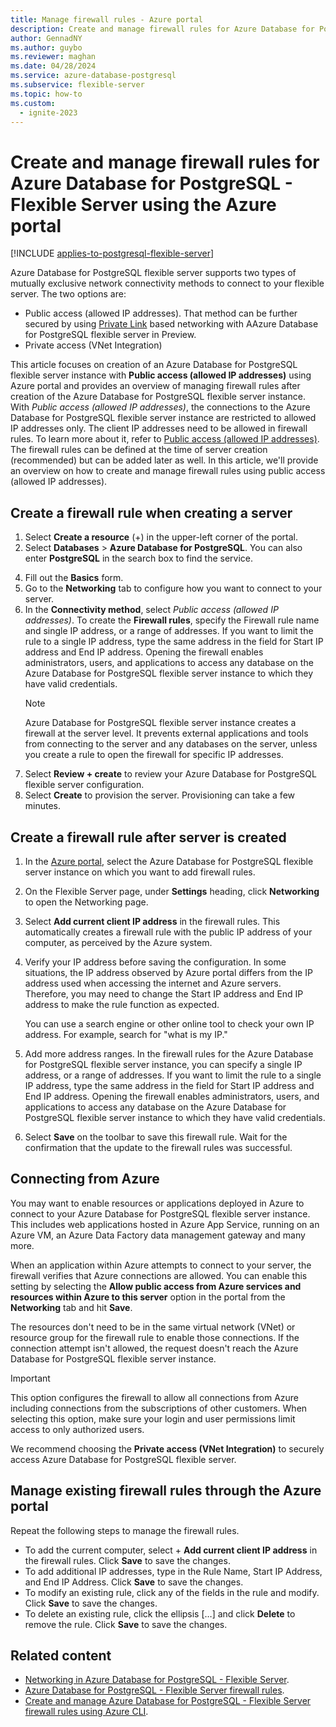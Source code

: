 ```yaml
---
title: Manage firewall rules - Azure portal
description: Create and manage firewall rules for Azure Database for PostgreSQL - Flexible Server using the Azure portal
author: GennadNY
ms.author: guybo
ms.reviewer: maghan
ms.date: 04/28/2024
ms.service: azure-database-postgresql
ms.subservice: flexible-server
ms.topic: how-to
ms.custom:
  - ignite-2023
---
```


# Create and manage firewall rules for Azure Database for PostgreSQL - Flexible Server using the Azure portal

[!INCLUDE [applies-to-postgresql-flexible-server](~/reusable-content/ce-skilling/azure/includes/postgresql/includes/applies-to-postgresql-flexible-server.md)]

Azure Database for PostgreSQL flexible server supports two types of mutually exclusive network connectivity methods to connect to your flexible server. The two options are:

* Public access (allowed IP addresses). That method can be further secured by using [Private Link](concepts-networking-private-link.md) based networking with AAzure Database for PostgreSQL flexible server in Preview. 
* Private access (VNet Integration)

This article focuses on creation of an Azure Database for PostgreSQL flexible server instance with **Public access (allowed IP addresses)** using Azure portal and provides an overview of managing firewall rules after creation of the Azure Database for PostgreSQL flexible server instance. With *Public access (allowed IP addresses)*, the connections to the Azure Database for PostgreSQL flexible server instance are restricted to allowed IP addresses only. The client IP addresses need to be allowed in firewall rules. To learn more about it, refer to [Public access (allowed IP addresses)](concepts-networking-public.md#firewall-rules). The firewall rules can be defined at the time of server creation (recommended) but can be added later as well. In this article, we'll provide an overview on how to create and manage firewall rules using public access (allowed IP addresses).

## Create a firewall rule when creating a server

1. Select **Create a resource** (+) in the upper-left corner of the  portal.
2. Select **Databases** > **Azure Database for PostgreSQL**. You can also enter **PostgreSQL** in the search box to find the service.
<!--Note this no longer appears in portal creation. 3. Select **Flexible Server** as the deployment option.-->
4. Fill out the **Basics** form.
5. Go to the **Networking** tab to configure how you want to connect to your server.
6. In the **Connectivity method**, select *Public access (allowed IP addresses)*. To create the **Firewall rules**, specify the Firewall rule name and single IP address, or a range of addresses. If you want to limit the rule to a single IP address, type the same address in the field for Start IP address and End IP address. Opening the firewall enables administrators, users, and applications to access any database on the Azure Database for PostgreSQL flexible server instance to which they have valid credentials.
   > [!Note]
   > Azure Database for PostgreSQL flexible server instance creates a firewall at the server level. It prevents external applications and tools from connecting to the server and any databases on the server, unless you create a rule to open the firewall for specific IP addresses.
7. Select **Review + create** to review your Azure Database for PostgreSQL flexible server configuration.
8.  Select **Create** to provision the server. Provisioning can take a few minutes.

## Create a firewall rule after server is created

1. In the [Azure portal](https://portal.azure.com/), select the Azure Database for PostgreSQL flexible server instance on which you want to add firewall rules.
2. On the Flexible Server page, under **Settings** heading, click **Networking** to open the Networking page.

   <!--![Azure portal - click Connection Security](media/howto-manage-firewall-portal/1-connection-security.png)-->

3. Select **Add current client IP address** in the firewall rules. This automatically creates a firewall rule with the public IP address of your computer, as perceived by the Azure system.

   <!--![Azure portal - click Add My IP](media/howto-manage-firewall-portal/2-add-my-ip.png)-->

4. Verify your IP address before saving the configuration. In some situations, the IP address observed by Azure portal differs from the IP address used when accessing the internet and Azure servers. Therefore, you may need to change the Start IP address and End IP address to make the rule function as expected.

   You can use a search engine or other online tool to check your own IP address. For example, search for "what is my IP."

   <!--![Bing search for What is my IP](media/howto-manage-firewall-portal/3-what-is-my-ip.png)-->

5. Add more address ranges. In the firewall rules for the Azure Database for PostgreSQL flexible server instance, you can specify a single IP address, or a range of addresses. If you want to limit the rule to a single IP address, type the same address in the field for Start IP address and End IP address. Opening the firewall enables administrators, users, and applications to access any database on the Azure Database for PostgreSQL flexible server instance to which they have valid credentials.

   <!--![Azure portal - firewall rules](media/howto-manage-firewall-portal/4-specify-addresses.png)-->

6. Select **Save** on the toolbar to save this firewall rule. Wait for the confirmation that the update to the firewall rules was successful.

   <!--![Azure portal - click Save](media/howto-manage-firewall-portal/5-save-firewall-rule.png)-->

## Connecting from Azure

You may want to enable resources or applications deployed in Azure to connect to your Azure Database for PostgreSQL flexible server instance. This includes web applications hosted in Azure App Service, running on an Azure VM, an Azure Data Factory data management gateway and many more. 

When an application within Azure attempts to connect to your server, the firewall verifies that Azure connections are allowed. You can enable this setting by selecting the **Allow public access from Azure services and resources within Azure to this server** option in the portal from the **Networking** tab and hit **Save**.

The resources don't need to be in the same virtual network (VNet) or resource group for the firewall rule to enable those connections. If the connection attempt isn't allowed, the request doesn't reach the Azure Database for PostgreSQL flexible server instance.

> [!IMPORTANT]
> This option configures the firewall to allow all connections from Azure including connections from the subscriptions of other customers. When selecting this option, make sure your login and user permissions limit access to only authorized users.
>
> We recommend choosing the **Private access (VNet Integration)** to securely access Azure Database for PostgreSQL flexible server.
>
## Manage existing firewall rules through the Azure portal

Repeat the following steps to manage the firewall rules.

- To add the current computer, select + **Add current client IP address** in the firewall rules. Click **Save** to save the changes.
- To add additional IP addresses, type in the Rule Name, Start IP Address, and End IP Address. Click **Save** to save the changes.
- To modify an existing rule, click any of the fields in the rule and modify. Click **Save** to save the changes.
- To delete an existing rule, click the ellipsis […] and click **Delete** to remove the rule. Click **Save** to save the changes.

## Related content

- [Networking in Azure Database for PostgreSQL - Flexible Server](concepts-networking-private.md).
- [Azure Database for PostgreSQL - Flexible Server firewall rules](concepts-networking-public.md#firewall-rules).
- [Create and manage Azure Database for PostgreSQL - Flexible Server firewall rules using Azure CLI](how-to-manage-firewall-cli.md).
